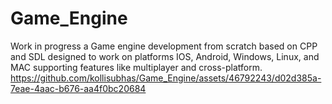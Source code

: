 # Game_Engine

Work in progress a Game engine development from scratch based on CPP and SDL designed to work on platforms IOS, Android, Windows, Linux, and MAC supporting features like multiplayer and cross-platform.
https://github.com/kollisubhas/Game_Engine/assets/46792243/d02d385a-7eae-4aac-b676-aa4f0bc20684


